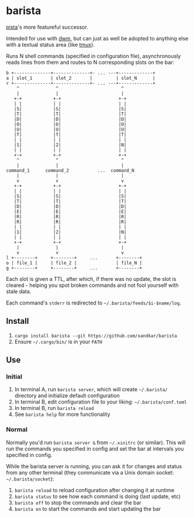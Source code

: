 barista
===============================================================================

[pista](https://github.com/xandkar/pista)'s more featureful successor.

Intended for use with [dwm](https://dwm.suckless.org/), but can just as well be
adopted to anything else with a textual status area (like
[tmux](https://github.com/tmux/)).

Runs N shell commands (specified in configuration file), asynchronously reads
lines from them and routes to N corresponding slots on the bar:

    b +--------------+--------------+- ... ---+-------------+
    a | slot_1       | slot_2       |         | slot_N      |
    r +--------------+--------------+- ... ---+-------------+
        ^              ^                        ^
        |              |                        |
       +-+            +-+                      +-+
       | |            | |                      | |
       |S|            |S|                      |S|
       |T|            |T|                      |T|
       |D|            |D|                      |D|
       |O|            |O|                      |O|
       |U|            |U|                      |U|
       |T|            |T|                      |T|
       | |            | |                      | |
       |1|            |2|                      |N|
       | |            | |                      | |
       +-+            +-+                      +-+
        ^              ^                        ^
        |              |                        |
    command_1      command_2           ...  command_N
        |              |                        |
        v              v                        v
       +-+            +-+                      +-+
       | |            | |                      | |
       |S|            |S|                      |S|
       |T|            |T|                      |T|
       |D|            |D|                      |D|
       |E|            |E|                      |E|
       |R|            |R|                      |R|
       |R|            |R|                      |R|
       | |            | |                      | |
       |1|            |2|                      |N|
       | |            | |                      | |
       +-+            +-+                      +-+
        |              |                        |
        v              v                        v
    l +--------+     +--------+     ...       +--------+
    o | file_1 |     | file_2 |               | file_N |
    g +--------+     +--------+     ...       +--------+

Each slot is given a TTL, after which, if there was no update, the slot is
cleared - helping you spot broken commands and not fool yourself with stale
data.

Each command's `stderr` is redirected to `~/.barista/feeds/$i-$name/log`.

Install
-------------------------------------------------------------------------------

1. `cargo install barista --git https://github.com/xandkar/barista`
2. Ensure `~/.cargo/bin/` is in your `PATH`

Use
-------------------------------------------------------------------------------

### Initial

1. In terminal A, run `barista server`, which will create `~/.barista/`
   directory and initialize default configuration
2. In terminal B, edit configuration file to your liking: `~/.barista/conf.toml`
3. In terminal B, run `barista reload`
4. See `barista help` for more functionality

### Normal

Normally you'd run `barista server &` from `~/.xinitrc` (or similar). This will
run the commands you specified in config and set the bar at intervals you
specified in config.

While the barista server is running, you can ask it for changes and status from
any other terminal (they communicate via a Unix domain socket:
`~/.barista/socket`):

1. `barista reload` to reload configuration after changing it at runtime
2. `barista status` to see how each command is doing (last update, etc)
3. `barista off` to stop the commands and clear the bar
4. `barista on` to start the commands and start updating the bar
